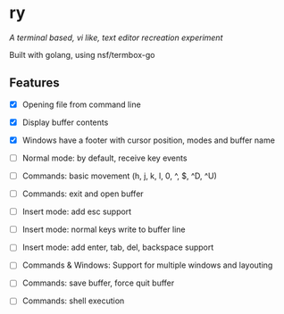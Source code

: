 # ry

_A terminal based, vi like, text editor recreation experiment_

Built with golang, using nsf/termbox-go

## Features

- [x] Opening file from command line
- [x] Display buffer contents
- [x] Windows have a footer with cursor position, modes and buffer name
- [ ] Normal mode: by default, receive key events
- [ ] Commands: basic movement (h, j, k, l, 0, ^, $, ^D, ^U)
- [ ] Commands: exit and open buffer
- [ ] Insert mode: add esc support
- [ ] Insert mode: normal keys write to buffer line
- [ ] Insert mode: add enter, tab, del, backspace support
- [ ] Commands & Windows: Support for multiple windows and layouting
- [ ] Commands: save buffer, force quit buffer
- [ ] Commands: shell execution

